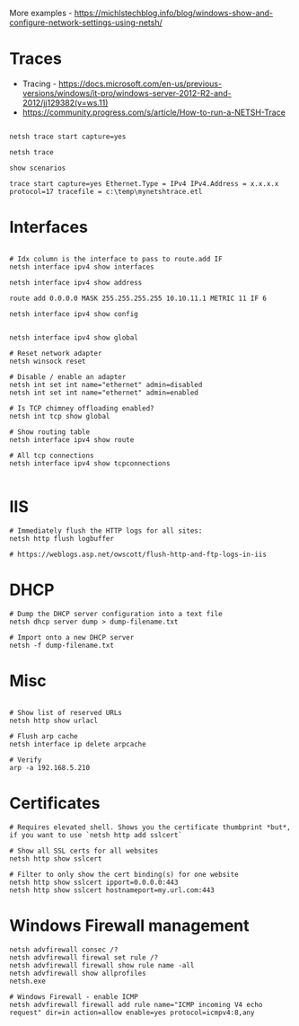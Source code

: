 More examples - https://michlstechblog.info/blog/windows-show-and-configure-network-settings-using-netsh/

# Traces

- Tracing - https://docs.microsoft.com/en-us/previous-versions/windows/it-pro/windows-server-2012-R2-and-2012/jj129382(v=ws.11) 
- https://community.progress.com/s/article/How-to-run-a-NETSH-Trace
```shell

netsh trace start capture=yes

netsh trace

show scenarios

trace start capture=yes Ethernet.Type = IPv4 IPv4.Address = x.x.x.x protocol=17 tracefile = c:\temp\mynetshtrace.etl

```

# Interfaces

```shell

# Idx column is the interface to pass to route.add IF
netsh interface ipv4 show interfaces

netsh interface ipv4 show address

route add 0.0.0.0 MASK 255.255.255.255 10.10.11.1 METRIC 11 IF 6

netsh interface ipv4 show config


netsh interface ipv4 show global

# Reset network adapter
netsh winsock reset

# Disable / enable an adapter
netsh int set int name="ethernet" admin=disabled
netsh int set int name="ethernet" admin=enabled

# Is TCP chimney offloading enabled?
netsh int tcp show global

# Show routing table
netsh interface ipv4 show route

# All tcp connections
netsh interface ipv4 show tcpconnections


```

# IIS 
```shell
# Immediately flush the HTTP logs for all sites:
netsh http flush logbuffer

# https://weblogs.asp.net/owscott/flush-http-and-ftp-logs-in-iis
```

# DHCP
```shell
# Dump the DHCP server configuration into a text file
netsh dhcp server dump > dump-filename.txt

# Import onto a new DHCP server 
netsh -f dump-filename.txt
```

# Misc
```shell

# Show list of reserved URLs
netsh http show urlacl

# Flush arp cache
netsh interface ip delete arpcache

# Verify
arp -a 192.168.5.210
```

# Certificates

```shell
# Requires elevated shell. Shows you the certificate thumbprint *but*, if you want to use `netsh http add sslcert`

# Show all SSL certs for all websites
netsh http show sslcert

# Filter to only show the cert binding(s) for one website
netsh http show sslcert ipport=0.0.0.0:443
netsh http show sslcert hostnameport=my.url.com:443
```

# Windows Firewall management

```shell
netsh advfirewall consec /?
netsh advfirewall firewal set rule /?
netsh advfirewall firewall show rule name -all
netsh advfirewall show allprofiles
netsh.exe

# Windows Firewall - enable ICMP 
netsh advfirewall firewall add rule name="ICMP incoming V4 echo request" dir=in action=allow enable=yes protocol=icmpv4:8,any


```

